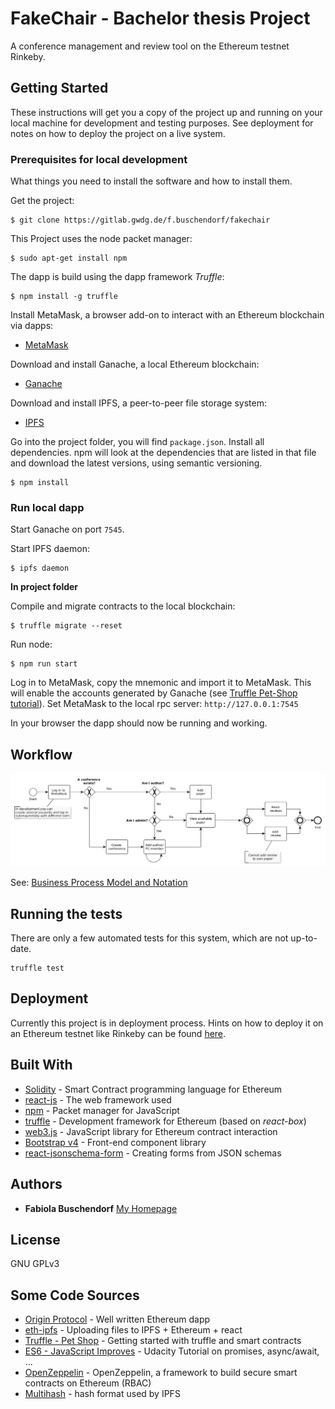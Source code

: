 # FakeChair - Bachelor thesis Project

A conference management and review tool on the Ethereum testnet Rinkeby. 

## Getting Started

These instructions will get you a copy of the project up and running on your local machine for development and testing purposes. See deployment for notes on how to deploy the project on a live system.

### Prerequisites for local development

What things you need to install the software and how to install them.

Get the project:

```
$ git clone https://gitlab.gwdg.de/f.buschendorf/fakechair 
```

This Project uses the node packet manager:

```
$ sudo apt-get install npm 
```
The dapp is build using the dapp framework *Truffle*:

```
$ npm install -g truffle 
```

Install MetaMask, a browser add-on to interact with an Ethereum blockchain via dapps:

* [MetaMask](https://metamask.io/)


Download and install Ganache, a local Ethereum blockchain:

* [Ganache](http://truffleframework.com/ganache/)

Download and install IPFS, a peer-to-peer file storage system:

* [IPFS](https://ipfs.io/docs/getting-started/)

Go into the project folder, you will find `package.json`. Install all dependencies. npm will look at the dependencies that are listed in that file and download the latest versions, using semantic versioning.

```
$ npm install
```

### Run local dapp

Start Ganache on port `7545`.

Start IPFS daemon:

```
$ ipfs daemon 
```

**In project folder**

Compile and migrate contracts to the local blockchain:

```
$ truffle migrate --reset 
```

Run node:

```
$ npm run start 
```

Log in to MetaMask, copy the mnemonic and import it to MetaMask. This will enable the accounts generated by Ganache (see [Truffle Pet-Shop tutorial](http://truffleframework.com/tutorials/pet-shop)). Set MetaMask to the local rpc server: `http://127.0.0.1:7545`

In your browser the dapp should now be running and working. 

## Workflow

![Workflow Diagram](./workflow.png)

See: [Business Process Model and Notation](https://de.wikipedia.org/wiki/Business_Process_Model_and_Notation)

## Running the tests

There are only a few automated tests for this system, which are not up-to-date.

```
truffle test
```


## Deployment

Currently this project is in deployment process. Hints on how to deploy it on an Ethereum testnet like Rinkeby can be found [here](http://truffleframework.com/tutorials/deploying-to-the-live-network).


## Built With

* [Solidity](http://solidity.readthedocs.io/en/v0.4.24/) - Smart Contract programming language for Ethereum
* [react-js](https://reactjs.org/docs/hello-world.html) - The web framework used
* [npm](https://www.npmjs.com/) - Packet manager for JavaScript
* [truffle](http://truffleframework.com/) - Development framework for Ethereum (based on *react-box*)
* [web3.js](https://web3js.readthedocs.io/en/1.0/getting-started.html) - JavaScript library for Ethereum contract interaction
* [Bootstrap v4](https://getbootstrap.com/) - Front-end component library
* [react-jsonschema-form](https://github.com/mozilla-services/react-jsonschema-form) - Creating forms from JSON schemas


## Authors

* **Fabiola Buschendorf** [My Homepage](http://fabiolabuschendorf.com)


## License

GNU GPLv3 


## Some Code Sources

* [Origin Protocol](https://github.com/OriginProtocol/origin-js) - Well written Ethereum dapp
* [eth-ipfs](https://github.com/mcchan1/eth-ipfs) - Uploading files to IPFS + Ethereum + react
* [Truffle - Pet Shop](http://truffleframework.com/tutorials/pet-shop) - Getting started with truffle and smart contracts
* [ES6 - JavaScript Improves](https://de.udacity.com/course/es6-javascript-improved--ud356) - Udacity Tutorial on promises, async/await, ...
* [OpenZeppelin](https://github.com/OpenZeppelin/openzeppelin-solidity) - OpenZeppelin, a framework to build secure smart contracts on Ethereum (RBAC)
* [Multihash](https://github.com/multiformats/multihash) - hash format used by IPFS

